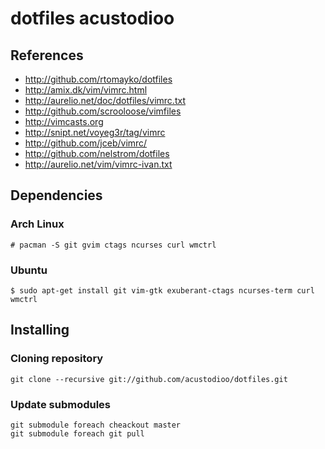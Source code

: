 # dotfiles acustodioo

## References

* http://github.com/rtomayko/dotfiles
* http://amix.dk/vim/vimrc.html
* http://aurelio.net/doc/dotfiles/vimrc.txt
* http://github.com/scrooloose/vimfiles
* http://vimcasts.org
* http://snipt.net/voyeg3r/tag/vimrc
* http://github.com/jceb/vimrc/
* http://github.com/nelstrom/dotfiles
* http://aurelio.net/vim/vimrc-ivan.txt

## Dependencies

### Arch Linux

	# pacman -S git gvim ctags ncurses curl wmctrl

### Ubuntu

	$ sudo apt-get install git vim-gtk exuberant-ctags ncurses-term curl wmctrl

## Installing

### Cloning repository

	git clone --recursive git://github.com/acustodioo/dotfiles.git

### Update submodules

	git submodule foreach cheackout master
	git submodule foreach git pull

<!-- vim:noet -->
